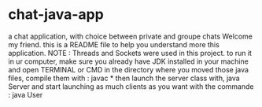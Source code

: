 # chat-java-app
a chat application, with choice between private and groupe chats
Welcome my friend.
this is a README file to help you understand more this application.
NOTE : Threads and Sockets were used in this project.
to run it in ur computer, make sure you already have JDK installed in your machine
and open TERMINAL or CMD in the directory where you moved those java files, compile them with : 
javac *
then launch the server class with, 
java Server
and start launching as much clients as you want with the commande :
java User
